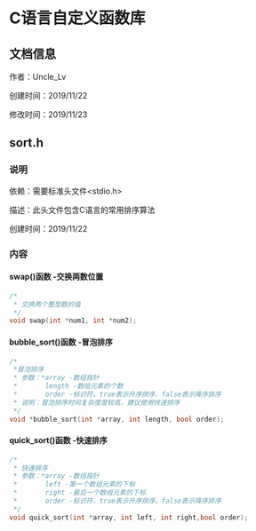 # C语言自定义函数库</center>



## 文档信息

作者：Uncle_Lv

创建时间：2019/11/22

修改时间：2019/11/23



## sort.h



### 说明



依赖：需要标准头文件<stdio.h>

描述：此头文件包含C语言的常用排序算法

创建时间：2019/11/22



### 内容



#### swap()函数 -交换两数位置

```c
/*
 * 交换两个整型数的值
 */
void swap(int *num1, int *num2);
```



#### bubble_sort()函数 -冒泡排序

```c
/*
 *冒泡排序
 * 参数：*array -数组指针
 *       length -数组元素的个数
 *       order -标识符，true表示升序排序，false表示降序排序
 * 说明：冒泡排序时间复杂度度较高，建议使用快速排序
 */
void *bubble_sort(int *array, int length, bool order);
```



#### quick_sort()函数 -快速排序

```c
/*
 * 快速排序
 * 参数：*array -数组指针
 *       left -第一个数组元素的下标
 *       right -最后一个数组元素的下标
 *       order -标识符，true表示升序排序，false表示降序排序
 */
void quick_sort(int *array, int left, int right,bool order);
```

